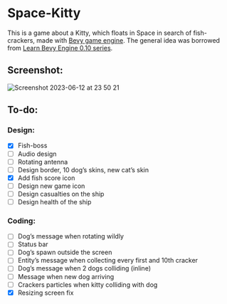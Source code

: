 # Space-Kitty

This is a game about a Kitty, which floats in Space in search of fish-crackers, made with [Bevy game engine](https://github.com/bevyengine/bevy).
The general idea was borrowed from [Learn Bevy Engine 0.10 series](https://www.youtube.com/playlist?list=PLVnntJRoP85JHGX7rGDu6LaF3fmDDbqyd).

## Screenshot:
![Screenshot 2023-06-12 at 23 50 21](https://github.com/ghashy/Space-Kitty/assets/109857267/db89aa10-a0ef-459a-9c5e-61163d1541d1)

## To-do:

### Design:
- [x] Fish-boss
- [ ] Audio design
- [ ] Rotating antenna
- [ ] Design border, 10 dog’s skins, new cat’s skin
- [x] Add fish score icon
- [ ] Design new game icon
- [ ] Design casualties on the ship
- [ ] Design health of the ship

### Coding:
- [ ] Dog’s message when rotating wildly
- [ ] Status bar
- [ ] Dog’s spawn outside the screen
- [ ] Entity’s message when collecting every first and 10th cracker
- [ ] Dog’s message when 2 dogs colliding (inline)
- [ ] Message when new dog arriving
- [ ] Crackers particles when kitty colliding with dog
- [x] Resizing screen fix
